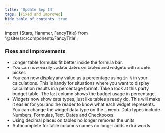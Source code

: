 ```yaml
---
title: 'Update Sep 14'
tags: [Fixed and Improved]
hide_table_of_contents: true
---
```


import {Stars, Hammer, FancyTitle} from '@site/src/components/FancyTitle';

### <FancyTitle icon={Hammer}>Fixes and Improvements</FancyTitle>

- Longer table formulas fit better inside the formula bar.
- You can now easily update dates on tables and widgets with a date picker.
- You can now display any value as a percentage using `in %` in your calculations. This is handy for situations where you want to display calculation results in a percentage format. Take a look at this party budget table. The last column shows the budget usage in percentage.
- Widgets now show data types, just like tables already do. This will make it easier for you and the reader to know what each widget represents. You can change the widget data type on the `…` menu. Data types include Numbers, Formulas, Text, Dates and Checkboxes.
- Using decimal places on tables no longer removes the units
- Autocomplete for table columns names no longer adds extra words
